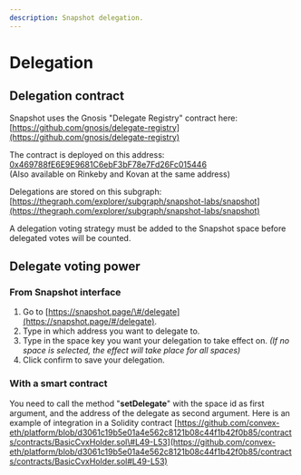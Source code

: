 ```yaml
---
description: Snapshot delegation.
---
```


# Delegation

## Delegation contract

Snapshot uses the Gnosis "Delegate Registry" contract here:  
[https://github.com/gnosis/delegate-registry](https://github.com/gnosis/delegate-registry)

The contract is deployed on this address: [0x469788fE6E9E9681C6ebF3bF78e7Fd26Fc015446](https://etherscan.io/address/0x469788fE6E9E9681C6ebF3bF78e7Fd26Fc015446#code)  
\(Also available on Rinkeby and Kovan at the same address\)

Delegations are stored on this subgraph:  
[https://thegraph.com/explorer/subgraph/snapshot-labs/snapshot](https://thegraph.com/explorer/subgraph/snapshot-labs/snapshot)

A delegation voting strategy must be added to the Snapshot space before delegated votes will be counted.

## Delegate voting power

### From Snapshot interface

1. Go to [https://snapshot.page/\#/delegate](https://snapshot.page/#/delegate).
2. Type in which address you want to delegate to.
3. Type in the space key you want your delegation to take effect on. _\(If no space is selected, the effect will take place for all spaces\)_
4. Click confirm to save your delegation.

### With a smart contract

You need to call the method "**setDelegate**" with the space id as first argument, and the address of the delegate as second argument. Here is an example of integration in a Solidity contract [https://github.com/convex-eth/platform/blob/d3061c19b5e01a4e562c8121b08c44f1b42f0b85/contracts/contracts/BasicCvxHolder.sol\#L49-L53](https://github.com/convex-eth/platform/blob/d3061c19b5e01a4e562c8121b08c44f1b42f0b85/contracts/contracts/BasicCvxHolder.sol#L49-L53) 

